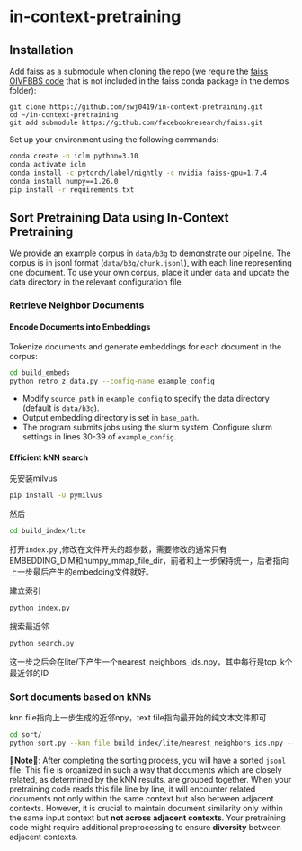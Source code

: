 # in-context-pretraining

## Installation

Add faiss as a submodule when cloning the repo (we require the [faiss OIVFBBS code](https://github.com/facebookresearch/faiss/tree/main/demos/offline_ivf]) that is not included in the faiss conda package in the demos folder):

```
git clone https://github.com/swj0419/in-context-pretraining.git
cd ~/in-context-pretraining
git add submodule https://github.com/facebookresearch/faiss.git
```

Set up your environment using the following commands:

```bash
conda create -n iclm python=3.10
conda activate iclm
conda install -c pytorch/label/nightly -c nvidia faiss-gpu=1.7.4
conda install numpy==1.26.0
pip install -r requirements.txt
```

## Sort Pretraining Data using In-Context Pretraining

We provide an example corpus in `data/b3g` to demonstrate our pipeline. The corpus is in jsonl format (`data/b3g/chunk.jsonl`), with each line representing one document. To use your own corpus, place it under `data` and update the data directory in the relevant configuration file.

### Retrieve Neighbor Documents

#### Encode Documents into Embeddings

Tokenize documents and generate embeddings for each document in the corpus:

```bash
cd build_embeds
python retro_z_data.py --config-name example_config
```

- Modify `source_path` in `example_config` to specify the data directory (default is `data/b3g`).
- Output embedding directory is set in `base_path`.
- The program submits jobs using the slurm system. Configure slurm settings in lines 30-39 of `example_config`.

#### Efficient kNN search

先安装milvus

```bash
pip install -U pymilvus
```

然后

```bash
cd build_index/lite
```

打开`index.py` ,修改在文件开头的超参数，需要修改的通常只有EMBEDDING_DIM和numpy_mmap_file_dir，前者和上一步保持统一，后者指向上一步最后产生的embedding文件就好。

建立索引

```bash
python index.py
```

搜索最近邻

```bash
python search.py
```

这一步之后会在lite/下产生一个nearest_neighbors_ids.npy，其中每行是top_k个最近邻的ID

### Sort documents based on kNNs

knn file指向上一步生成的近邻npy，text file指向最开始的纯文本文件即可

```bash
cd sort/
python sort.py --knn_file build_index/lite/nearest_neighbors_ids.npy --text_file data/fineweb_edu/fineweb_edu_500.jsonl
```




🚨**Note**🚨: After completing the sorting process, you will have a sorted `jsonl` file. This file is organized in such a way that documents which are closely related, as determined by the kNN results, are grouped together. When your pretraining code reads this file line by line, it will encounter related documents not only within the same context but also between adjacent contexts. However, it is crucial to maintain document similarity only within the same input context but **not across adjacent contexts**. Your pretraining code might require additional preprocessing to ensure **diversity** between adjacent contexts.